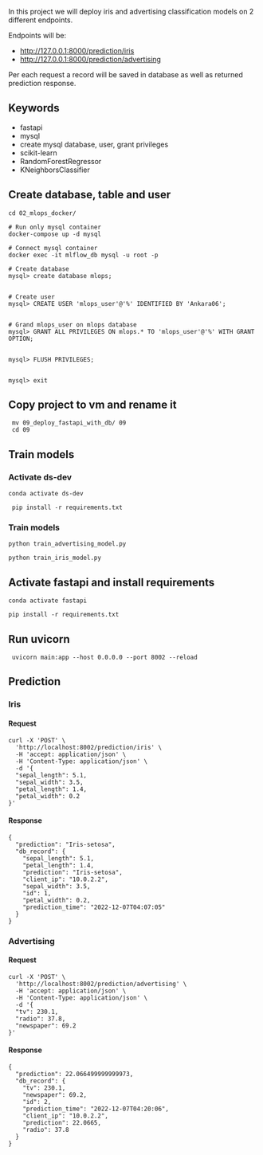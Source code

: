In this project we will deploy iris and advertising classification models on 2 different endpoints.

Endpoints will be:  
- http://127.0.0.1:8000/prediction/iris
- http://127.0.0.1:8000/prediction/advertising

Per each request a record will be saved in database as well as returned prediction response.
## Keywords
- fastapi
- mysql
- create mysql database, user, grant privileges
- scikit-learn
- RandomForestRegressor
- KNeighborsClassifier
## Create database, table and user
```commandline
cd 02_mlops_docker/

# Run only mysql container
docker-compose up -d mysql

# Connect mysql container 
docker exec -it mlflow_db mysql -u root -p

# Create database 
mysql> create database mlops;


# Create user 
mysql> CREATE USER 'mlops_user'@'%' IDENTIFIED BY 'Ankara06';


# Grand mlops_user on mlops database 
mysql> GRANT ALL PRIVILEGES ON mlops.* TO 'mlops_user'@'%' WITH GRANT OPTION;


mysql> FLUSH PRIVILEGES;


mysql> exit

```

## Copy project to vm and rename it
```commandline
 mv 09_deploy_fastapi_with_db/ 09
 cd 09
```

## Train models
### Activate ds-dev
```commandline
conda activate ds-dev

 pip install -r requirements.txt
```

### Train models
```commandline
python train_advertising_model.py

python train_iris_model.py
```

## Activate fastapi and install requirements
```commandline
conda activate fastapi

pip install -r requirements.txt
```

## Run uvicorn
```commandline
 uvicorn main:app --host 0.0.0.0 --port 8002 --reload
```

## Prediction
### Iris
#### Request
```commandline
curl -X 'POST' \
  'http://localhost:8002/prediction/iris' \
  -H 'accept: application/json' \
  -H 'Content-Type: application/json' \
  -d '{
  "sepal_length": 5.1,
  "sepal_width": 3.5,
  "petal_length": 1.4,
  "petal_width": 0.2
}'
```

#### Response
```commandline
{
  "prediction": "Iris-setosa",
  "db_record": {
    "sepal_length": 5.1,
    "petal_length": 1.4,
    "prediction": "Iris-setosa",
    "client_ip": "10.0.2.2",
    "sepal_width": 3.5,
    "id": 1,
    "petal_width": 0.2,
    "prediction_time": "2022-12-07T04:07:05"
  }
}
```

### Advertising
#### Request
```commandline
curl -X 'POST' \
  'http://localhost:8002/prediction/advertising' \
  -H 'accept: application/json' \
  -H 'Content-Type: application/json' \
  -d '{
  "tv": 230.1,
  "radio": 37.8,
  "newspaper": 69.2
}'
```
#### Response
```commandline
{
  "prediction": 22.066499999999973,
  "db_record": {
    "tv": 230.1,
    "newspaper": 69.2,
    "id": 2,
    "prediction_time": "2022-12-07T04:20:06",
    "client_ip": "10.0.2.2",
    "prediction": 22.0665,
    "radio": 37.8
  }
}
```
